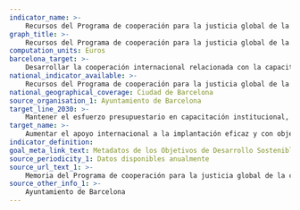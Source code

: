 ```yaml
---
indicator_name: >-
    Recursos del Programa de cooperación para la justicia global de la ciudad destinados a la formación y capacitación institucional de las autoridades locales y la sociedad civil para la implantación de los ODS
graph_title: >-
    Recursos del Programa de cooperación para la justicia global de la ciudad destinados a la formación y capacitación institucional de las autoridades locales y la sociedad civil para la implantación de los ODS
computation_units: Euros
barcelona_target: >-
    Desarrollar la cooperación internacional relacionada con la capacitación y la mejora institucional para la implantación de los ODS  
national_indicator_available: >-
    Recursos del Programa de cooperación para la justicia global de la ciudad destinados a la formación y capacitación institucional de las autoridades locales y la sociedad civil para la implantación de los ODS
national_geographical_coverage: Ciudad de Barcelona
source_organisation_1: Ayuntamiento de Barcelona
target_line_2030: >-
    Mantener el esfuerzo presupuestario en capacitación institucional, aumentando la coordinación de los proyectos con las autoridades locales para la generación de instrumentos que sumen esfuerzos en la consecución de los ODS
target_name: >-
    Aumentar el apoyo internacional a la implantación eficaz y con objetivos concretos de programas de formación en los países en desarrollo para apoyar los planes nacionales orientados a aplicar todos los objetivos de desarrollo sostenible, mediante, entre otras, la cooperación norte-sur, sur-sur y triangular
indicator_definition:
goal_meta_link_text: Metadatos de los Objetivos de Desarrollo Sostenible de las Naciones Unidas (pdf 894kB)
source_periodicity_1: Datos disponibles anualmente
source_url_text_1: >-
    Memoria del Programa de cooperación para la justicia global de la ciudad
source_other_info_1: >-
    Ayuntamiento de Barcelona
---
```


